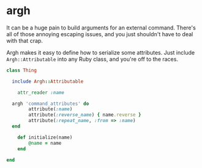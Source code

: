 # argh

It can be a huge pain to build arguments for an external command.
There's all of those annoying escaping issues, and you just shouldn't
have to deal with that crap.

Argh makes it easy to define how to serialize some attributes.  Just
include `Argh::Attributable` into any Ruby class, and you're off to
the races.

``` ruby
class Thing

  include Argh::Attributable

	attr_reader :name

  argh 'command_attributes' do
		attribute(:name)
		attribute(:reverse_name) { name.reverse }
		attribute(:repeat_name, :from => :name)
  end

	def initialize(name)
		@name = name
	end

end
```
